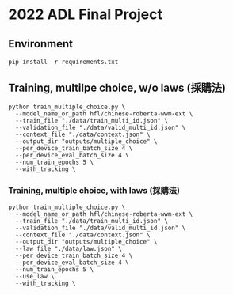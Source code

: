 # 2022 ADL Final Project

## Environment
```shell
pip install -r requirements.txt
```


## Training, multilpe choice, w/o laws (採購法)
```shell
python train_multiple_choice.py \
  --model_name_or_path hfl/chinese-roberta-wwm-ext \
  --train_file "./data/train_multi_id.json" \
  --validation_file "./data/valid_multi_id.json" \
  --context_file "./data/context.json" \
  --output_dir "outputs/multiple_choice" \
  --per_device_train_batch_size 4 \
  --per_device_eval_batch_size 4 \
  --num_train_epochs 5 \
  --with_tracking \
```


### Training, multiple choice, with laws (採購法)
```shell
python train_multiple_choice.py \
  --model_name_or_path hfl/chinese-roberta-wwm-ext \
  --train_file "./data/train_multi_id.json" \
  --validation_file "./data/valid_multi_id.json" \
  --context_file "./data/context.json" \
  --output_dir "outputs/multiple_choice" \
  --law_file "./data/law.json" \
  --per_device_train_batch_size 4 \
  --per_device_eval_batch_size 4 \
  --num_train_epochs 5 \
  --use_law \
  --with_tracking \
```
